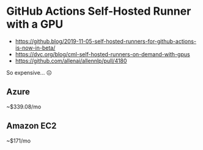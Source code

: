 # GitHub Actions Self-Hosted Runner with a GPU

- https://github.blog/2019-11-05-self-hosted-runners-for-github-actions-is-now-in-beta/
- https://dvc.org/blog/cml-self-hosted-runners-on-demand-with-gpus
- https://github.com/allenai/allennlp/pull/4180

So expensive... ☹️

## Azure

~$339.08/mo

## Amazon EC2

~$171/mo
